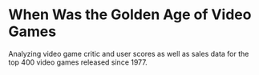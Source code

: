 # When Was the Golden Age of Video Games
 Analyzing video game critic and user scores as well as sales data for the top 400 video games released since 1977.
